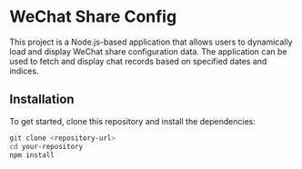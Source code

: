 # WeChat Share Config

This project is a Node.js-based application that allows users to dynamically load and display WeChat share configuration data. The application can be used to fetch and display chat records based on specified dates and indices.

## Installation

To get started, clone this repository and install the dependencies:

```bash
git clone <repository-url>
cd your-repository
npm install
